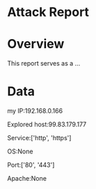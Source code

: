 
Attack Report
=============

# Overview


This report serves as a ...
# Data


my IP:192.168.0.166

Explored host:99.83.179.177

Service:['http', 'https']

OS:None

Port:['80', '443']

Apache:None